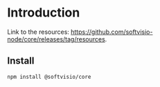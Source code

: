 # Introduction

Link to the resources: <https://github.com/softvisio-node/core/releases/tag/resources>.

## Install

```shell
npm install @softvisio/core
```
